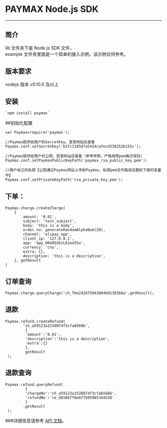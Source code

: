 PAYMAX Node.js SDK
=================
****

## 简介
lib 文件夹下是 Node.js SDK 文件，  
example 文件夹里面是一个简单的接入示例，该示例仅供参考。

## 版本要求
nodejs 版本 v0.10.0 及以上

## 安装
```
`npm install paymax`
```
##初始化配置
```
var Paymax=require('paymax');
```
```
//Paymax提供给商户的SecretKey，登录网站后查看
Paymax.conf.setSecretKey('b3fc21858fa5424cafecd338252b155c');

//Paymax提供给商户的公钥，登录网站后查看（参考样例，严格按照pem格式保存）
Paymax.conf.setPaymaxPublicKeyPath('paymax_rsa_public_key.pem');

//商户自己的私钥【公钥通过Paymax网站上传到Paymax，私钥pem文件路径设置到下面的变量中】
Paymax.conf.setPrivateKeyPath('rsa_private_key.pem');
```
## 下单：
```
Paymax.charge.createCharge(
    {
        amount: '0.01',
        subject: 'test_subject',
        body: 'this is a body',
        order_no: generateRandomAlphaNum(20),
        channel: 'alipay_app',
        client_ip: '127.0.0.1',
        app: 'app_06m9Q26zL61ee55a',
        currency: 'cny',
        extra: {},
        description: 'this is a description',
    }, getResult
)
```
## 订单查询
```
Paymax.charge.queryCharge('ch_fbe2d2675043004b02303b6a',getResult);
```
## 退款
```
Paymax.refund.createRefund(
        'ch_a59123a1538074f3cfa6568b',
         {
         'amount':'0.01',
         'description':'this is a description',
         'extra':{}
         },
         getResult
 );
```
## 退款查询
```
Paymax.refund.queryRefund(
         {
         'chargeNo':'ch_a59123a1538074f3cfa6568b',
         'refundNo':'re_d6586ff6e077b95985344538'
         }
        ,getResult
 );
 ```
###详细信息请参考 [API 文档](https://github.com/paymax/paymax-doc)。
